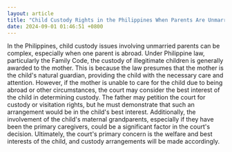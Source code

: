 ```yaml
---
layout: article
title: "Child Custody Rights in the Philippines When Parents Are Unmarried"
date: 2024-09-01 01:46:51 +0800
---
```


<p>In the Philippines, child custody issues involving unmarried parents can be complex, especially when one parent is abroad. Under Philippine law, particularly the Family Code, the custody of illegitimate children is generally awarded to the mother. This is because the law presumes that the mother is the child&#39;s natural guardian, providing the child with the necessary care and attention. However, if the mother is unable to care for the child due to being abroad or other circumstances, the court may consider the best interest of the child in determining custody. The father may petition the court for custody or visitation rights, but he must demonstrate that such an arrangement would be in the child&#39;s best interest. Additionally, the involvement of the child&#39;s maternal grandparents, especially if they have been the primary caregivers, could be a significant factor in the court&#39;s decision. Ultimately, the court&#39;s primary concern is the welfare and best interests of the child, and custody arrangements will be made accordingly.</p>